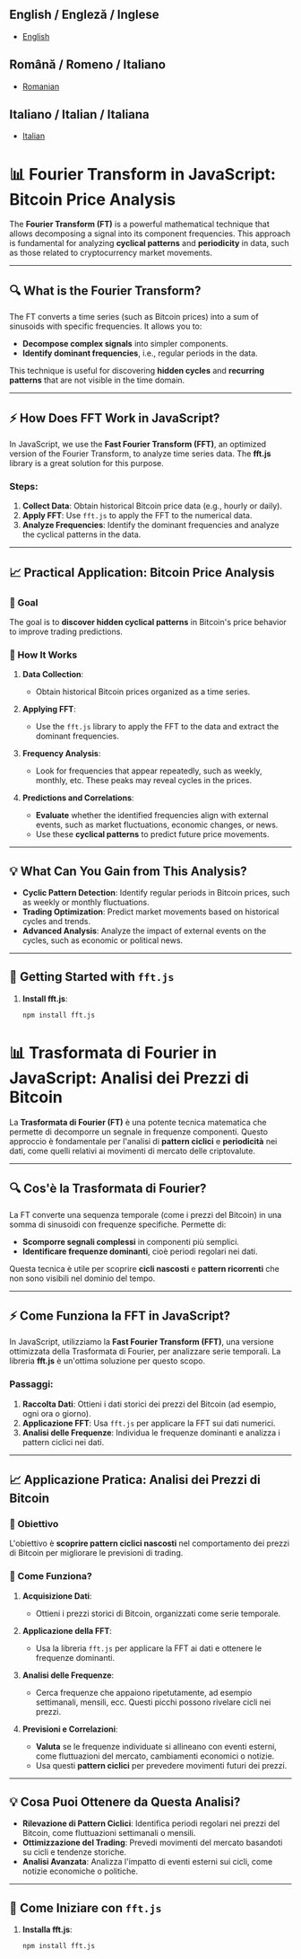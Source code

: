 ## English / Engleză / Inglese
- <a href="#english">English</a>
## Română / Romeno / Italiano
- <a href="#romana">Romanian</a>
## Italiano / Italian / Italiana
- <a href="#italiano">Italian</a>


# 📊 Fourier Transform in JavaScript: Bitcoin Price Analysis

The **Fourier Transform (FT)** is a powerful mathematical technique that allows decomposing a signal into its component frequencies. This approach is fundamental for analyzing **cyclical patterns** and **periodicity** in data, such as those related to cryptocurrency market movements.

---

## 🔍 What is the Fourier Transform?

The FT converts a time series (such as Bitcoin prices) into a sum of sinusoids with specific frequencies. It allows you to:

- **Decompose complex signals** into simpler components.
- **Identify dominant frequencies**, i.e., regular periods in the data.
  
This technique is useful for discovering **hidden cycles** and **recurring patterns** that are not visible in the time domain.

---

## ⚡️ How Does FFT Work in JavaScript?

In JavaScript, we use the **Fast Fourier Transform (FFT)**, an optimized version of the Fourier Transform, to analyze time series data. The **fft.js** library is a great solution for this purpose.

### Steps:

1. **Collect Data**: Obtain historical Bitcoin price data (e.g., hourly or daily).
2. **Apply FFT**: Use `fft.js` to apply the FFT to the numerical data.
3. **Analyze Frequencies**: Identify the dominant frequencies and analyze the cyclical patterns in the data.

---

## 📈 Practical Application: Bitcoin Price Analysis

### 🎯 Goal

The goal is to **discover hidden cyclical patterns** in Bitcoin's price behavior to improve trading predictions.

### 🧠 How It Works

1. **Data Collection**:
   - Obtain historical Bitcoin prices organized as a time series.

2. **Applying FFT**:
   - Use the `fft.js` library to apply the FFT to the data and extract the dominant frequencies.

3. **Frequency Analysis**:
   - Look for frequencies that appear repeatedly, such as weekly, monthly, etc. These peaks may reveal cycles in the prices.

4. **Predictions and Correlations**:
   - **Evaluate** whether the identified frequencies align with external events, such as market fluctuations, economic changes, or news.
   - Use these **cyclical patterns** to predict future price movements.

---

## 💡 What Can You Gain from This Analysis?

- **Cyclic Pattern Detection**: Identify regular periods in Bitcoin prices, such as weekly or monthly fluctuations.
- **Trading Optimization**: Predict market movements based on historical cycles and trends.
- **Advanced Analysis**: Analyze the impact of external events on the cycles, such as economic or political news.

---

## 🚀 Getting Started with `fft.js`

1. **Install fft.js**:
   ```bash
   npm install fft.js


# 📊 Trasformata di Fourier in JavaScript: Analisi dei Prezzi di Bitcoin

La **Trasformata di Fourier (FT)** è una potente tecnica matematica che permette di decomporre un segnale in frequenze componenti. Questo approccio è fondamentale per l'analisi di **pattern ciclici** e **periodicità** nei dati, come quelli relativi ai movimenti di mercato delle criptovalute.

---

## 🔍 Cos'è la Trasformata di Fourier?

La FT converte una sequenza temporale (come i prezzi del Bitcoin) in una somma di sinusoidi con frequenze specifiche. Permette di:

- **Scomporre segnali complessi** in componenti più semplici.
- **Identificare frequenze dominanti**, cioè periodi regolari nei dati.
  
Questa tecnica è utile per scoprire **cicli nascosti** e **pattern ricorrenti** che non sono visibili nel dominio del tempo.

---

## ⚡️ Come Funziona la FFT in JavaScript?

In JavaScript, utilizziamo la **Fast Fourier Transform (FFT)**, una versione ottimizzata della Trasformata di Fourier, per analizzare serie temporali. La libreria **fft.js** è un'ottima soluzione per questo scopo.

### Passaggi:

1. **Raccolta Dati**: Ottieni i dati storici dei prezzi del Bitcoin (ad esempio, ogni ora o giorno).
2. **Applicazione FFT**: Usa `fft.js` per applicare la FFT sui dati numerici.
3. **Analisi delle Frequenze**: Individua le frequenze dominanti e analizza i pattern ciclici nei dati.

---

## 📈 Applicazione Pratica: Analisi dei Prezzi di Bitcoin

### 🎯 Obiettivo

L'obiettivo è **scoprire pattern ciclici nascosti** nel comportamento dei prezzi di Bitcoin per migliorare le previsioni di trading.

### 🧠 Come Funziona?

1. **Acquisizione Dati**:
   - Ottieni i prezzi storici di Bitcoin, organizzati come serie temporale.

2. **Applicazione della FFT**:
   - Usa la libreria `fft.js` per applicare la FFT ai dati e ottenere le frequenze dominanti.

3. **Analisi delle Frequenze**:
   - Cerca frequenze che appaiono ripetutamente, ad esempio settimanali, mensili, ecc. Questi picchi possono rivelare cicli nei prezzi.

4. **Previsioni e Correlazioni**:
   - **Valuta** se le frequenze individuate si allineano con eventi esterni, come fluttuazioni del mercato, cambiamenti economici o notizie.
   - Usa questi **pattern ciclici** per prevedere movimenti futuri dei prezzi.

---

## 💡 Cosa Puoi Ottenere da Questa Analisi?

- **Rilevazione di Pattern Ciclici**: Identifica periodi regolari nei prezzi del Bitcoin, come fluttuazioni settimanali o mensili.
- **Ottimizzazione del Trading**: Prevedi movimenti del mercato basandoti su cicli e tendenze storiche.
- **Analisi Avanzata**: Analizza l'impatto di eventi esterni sui cicli, come notizie economiche o politiche.

---

## 🚀 Come Iniziare con `fft.js`

1. **Installa fft.js**:
   ```bash
   npm install fft.js
